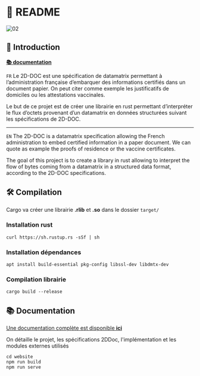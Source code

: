 # 📖 README

![02](/img/images/01-v2.png)

## 🚀 Introduction

[**📚 documentation**](https://lib2ddoc.aws.ipv4.ovh/master)

`FR` Le 2D-DOC est une spécification de datamatrix permettant à l’administration française d’embarquer des informations certifiés dans un document papier.
On peut citer comme exemple les justificatifs de domiciles ou les attestations vaccinales.

Le but de ce projet est de créer une librairie en rust permettant d’interpréter le flux d’octets provenant d’un datamatrix en données structurées suivant les
spécifications de 2D-DOC.

---

`EN` The 2D-DOC is a datamatrix specification allowing the French administration to embed certified information in a paper document.
We can quote as example the proofs of residence or the vaccine certificates.

The goal of this project is to create a library in rust allowing to interpret the flow of bytes coming from a datamatrix in a structured data format, according to the 2D-DOC specifications.

## 🛠 Compilation

Cargo va créer une librairie **.rlib** et **.so** dans le dossier `target/`

### Installation rust
```curl https://sh.rustup.rs -sSf | sh```

### Installation dépendances

```apt install build-essential pkg-config libssl-dev libdmtx-dev```

### Compilation librairie
```cargo build --release```

## 📚 Documentation
[Une documentation complète est disponible **ici**](https://lib2ddoc.aws.ipv4.ovh/master)

On détaille le projet, les spécifications 2DDoc, l'implémentation et les modules externes utilisés
```
cd website
npm run build
npm run serve
```
